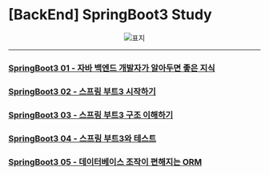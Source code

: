 # [BackEnd] SpringBoot3 Study

<div align="center">

![표지](https://github.com/user-attachments/assets/525d8c57-4363-4365-a468-fb9c119002c6)

</div>

---

### [SpringBoot3 01 - 자바 백엔드 개발자가 알아두면 좋은 지식](https://github.com/Do-heewan/Java_SpringBoot3/blob/main/TIL/01_Java_BackEnd.md)

### [SpringBoot3 02 - 스프링 부트3 시작하기](https://github.com/Do-heewan/Java_SpringBoot3/blob/main/TIL/02_Start_SpringBoot.md)

### [SpringBoot3 03 - 스프링 부트3 구조 이해하기](https://github.com/Do-heewan/Java_SpringBoot3/blob/main/TIL/03_SpringBoot3_Structure.md)

### [SpringBoot3 04 - 스프링 부트3와 테스트](https://github.com/Do-heewan/Java_SpringBoot3/blob/main/TIL/04_SpringBoot3_Test.md)

### [SpringBoot3 05 - 데이터베이스 조작이 편해지는 ORM](https://github.com/Do-heewan/Java_SpringBoot3/blob/main/TIL/05_Database_ORM.md)